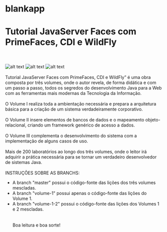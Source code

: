 # blankapp
# Tutorial JavaServer Faces com PrimeFaces, CDI e WildFly
<br/><br/>
![alt text](https://www.lcm.com.br/versao_nova/livros/9788539910298.jpg)
![alt text](https://www.lcm.com.br/versao_nova/livros/9788539910595.jpg)
![alt text](https://www.lcm.com.br/versao_nova/livros/9788539910762.jpg)
<br/><br/>
Tutorial JavaServer Faces com PrimeFaces, CDI e WildFly” é uma obra composta por três volumes, onde o autor revela, de forma didática e com um passo a passo, todos os segredos do desenvolvimento Java para a Web com as ferramentas mais modernas da Tecnologia da Informação.
<br/><br/>
O Volume I realiza toda a ambientação necessária e prepara a arquitetura básica para a criação de um sistema verdadeiramente corporativo.
<br/><br/>
O Volume II insere elementos de bancos de dados e o mapeamento objeto-relacional, criando um framework genérico de acesso a dados.
<br/><br/>
O Volume III complementa o desenvolvimento do sistema com a implementação de alguns casos de uso.
<br/><br/>
Mais de 200 laboratórios ao longo dos três volumes, onde o leitor irá adquirir a prática necessária para se tornar um verdadeiro desenvolvedor de sistemas Java.
<br/><br/>
INSTRUÇÕES SOBRE AS BRANCHS:
<br/>
- A branch "master" possui o código-fonte das lições dos três volumes mescladas.<br/>
- A branch "volume-1" possui apenas o código-fonte das lições do Volume 1.<br/>
- A branch "volume-1-2" possui o código-fonte das lições dos Volumes 1 e 2 mescladas.<br/>
<br/><br/>
Boa leitura e boa sorte!